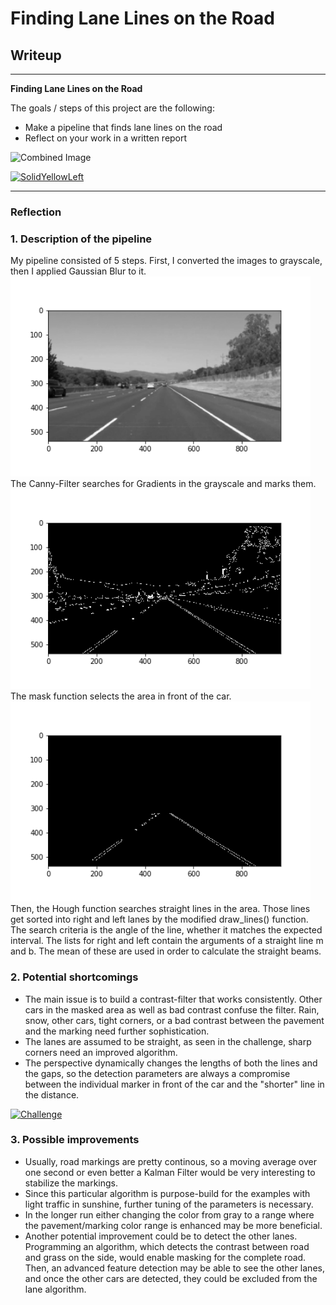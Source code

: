 # **Finding Lane Lines on the Road** 

## Writeup 


---

**Finding Lane Lines on the Road**

The goals / steps of this project are the following:
* Make a pipeline that finds lane lines on the road
* Reflect on your work in a written report
<img src="examples/laneLines_thirdPass.jpg" width="480" alt="Combined Image" />


[![SolidYellowLeft](http://img.youtube.com/vi/Px1KuJr8Dsg/0.jpg)](https://youtu.be/Px1KuJr8Dsg)


---

### Reflection

### 1. Description of the pipeline

My pipeline consisted of 5 steps. First, I converted the images to grayscale, then I applied Gaussian Blur to it. 
<img src="/test_images_output/gray_blur.png" width="480" alt="gray_blur" />
The Canny-Filter searches for Gradients in the grayscale and marks them. 
<img src="/test_images_output/edges.png" width="480" alt="edges" />
The mask function selects the area in front of the car. 
<img src="/test_images_output/masked.png" width="480" alt="masked" />
Then, the Hough function searches straight lines in the area. Those lines get sorted into right and left lanes by the modified draw_lines() function. The search criteria is the angle of the line, whether it matches the expected interval. The lists for right and left contain the arguments of a straight line m and b. The mean of these are used in order to calculate the straight beams. 



### 2. Potential shortcomings


* The main issue is to build a contrast-filter that works consistently. Other cars in the masked area as well as bad contrast confuse the filter. Rain, snow, other cars, tight corners, or a bad contrast between the pavement and the marking need further sophistication. 
* The lanes are assumed to be straight, as seen in the challenge, sharp corners need an improved algorithm. 
* The perspective dynamically changes the lengths of both the lines and the gaps, so the detection parameters are always a compromise between the individual marker in front of the car and the "shorter" line in the distance. 

[![Challenge](http://img.youtube.com/vi/ACiUXz4cYB8/0.jpg)](https://youtu.be/ACiUXz4cYB8)


### 3. Possible improvements

* Usually, road markings are pretty continous, so a moving average over one second or even better a Kalman Filter would be very interesting to stabilize the markings. 
* Since this particular algorithm is purpose-build for the examples with light traffic in sunshine, further tuning of the parameters is necessary. 
* In the longer run either changing the color from gray to a range where the pavement/marking color range is enhanced may be more beneficial. 
* Another potential improvement could be to detect the other lanes. Programming an algorithm, which detects the contrast between road and grass on the side, would enable masking for the complete road. Then, an advanced feature detection may be able to see the other lanes, and once the other cars are detected, they could be excluded from the lane algorithm. 


